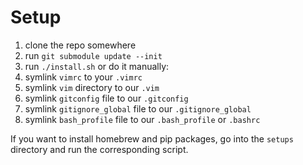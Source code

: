 Setup
=
 1. clone the repo somewhere
 1. run `git submodule update --init`
 1. run `./install.sh` or do it manually:
   1. symlink `vimrc` to your `.vimrc`
   1. symlink `vim` directory to our `.vim`
   1. symlink `gitconfig` file to our `.gitconfig`
   1. symlink `gitignore_global` file to our `.gitignore_global`
   1. symlink `bash_profile` file to our `.bash_profile` or `.bashrc`

If you want to install homebrew and pip packages, go into the `setups` directory and run the corresponding script.

